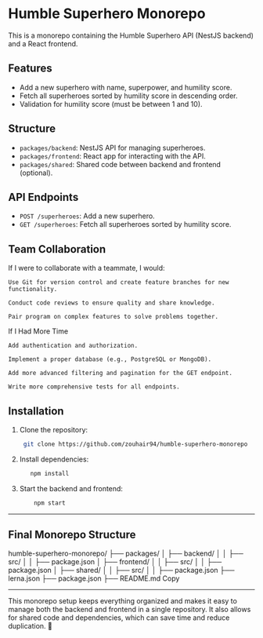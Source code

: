# Humble Superhero Monorepo

This is a monorepo containing the Humble Superhero API (NestJS backend) and a React frontend.

## Features

- Add a new superhero with name, superpower, and humility score.
- Fetch all superheroes sorted by humility score in descending order.
- Validation for humility score (must be between 1 and 10).

## Structure

- `packages/backend`: NestJS API for managing superheroes.
- `packages/frontend`: React app for interacting with the API.
- `packages/shared`: Shared code between backend and frontend (optional).

## API Endpoints

- `POST /superheroes`: Add a new superhero.
- `GET /superheroes`: Fetch all superheroes sorted by humility score.

## Team Collaboration

If I were to collaborate with a teammate, I would:

    Use Git for version control and create feature branches for new functionality.

    Conduct code reviews to ensure quality and share knowledge.

    Pair program on complex features to solve problems together.

If I Had More Time

    Add authentication and authorization.

    Implement a proper database (e.g., PostgreSQL or MongoDB).

    Add more advanced filtering and pagination for the GET endpoint.

    Write more comprehensive tests for all endpoints.

## Installation

1. Clone the repository:

   ```bash
    git clone https://github.com/zouhair94/humble-superhero-monorepo
   ```

2. Install dependencies:
  
    ```bash
       npm install
    ```

3. Start the backend and frontend:

    ```bash
        npm start
    ```

---

## Final Monorepo Structure

humble-superhero-monorepo/
├── packages/
│ ├── backend/
│ │ ├── src/
│ │ ├── package.json
│ ├── frontend/
│ │ ├── src/
│ │ ├── package.json
│ ├── shared/
│ │ ├── src/
│ │ ├── package.json
├── lerna.json
├── package.json
├── README.md
Copy

---

This monorepo setup keeps everything organized and makes it easy to manage both the backend and frontend in a single repository. It also allows for shared code and dependencies, which can save time and reduce duplication. 🚀
